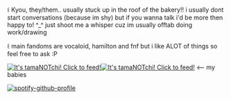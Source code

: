 ꒰ Kyou, they/them.. usually stuck up in the roof of the bakery!! i usually dont start conversations (because im shy) but if you wanna talk i'd be more then happy to! ^_^ just shoot me a whisper cuz im usually offtab doing work/drawing

꒰ main fandoms are vocaloid, hamilton and fnf but i like ALOT of things so feel free to ask :P

<a href="https://tamanotchi.world/16330c"><img src="https://tamanotchi.world/i/16330" alt="It's tamaNOTchi! Click to feed!"></a><a href="https://tamanotchi.world/16331c"><img src="https://tamanotchi.world/i/16331" alt="It's tamaNOTchi! Click to feed!"></a> <-- my babies

[![spotify-github-profile](https://spotify-github-profile.kittinanx.com/api/view?uid=31livhve32iik7l5hmzariq5qcou&cover_image=true&theme=natemoo-re&show_offline=false&background_color=212121&interchange=false&bar_color=ee6363&bar_color_cover=true)](https://github.com/kittinan/spotify-github-profile)

